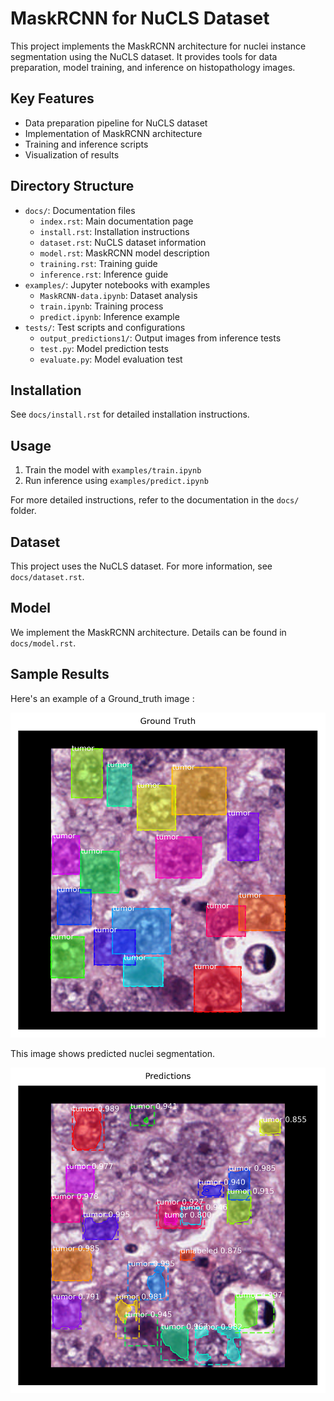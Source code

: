 # MaskRCNN for NuCLS Dataset

This project implements the MaskRCNN architecture for nuclei instance segmentation using the NuCLS dataset. It provides tools for data preparation, model training, and inference on histopathology images.

## Key Features

* Data preparation pipeline for NuCLS dataset
* Implementation of MaskRCNN architecture
* Training and inference scripts
* Visualization of results

## Directory Structure

- `docs/`: Documentation files
  - `index.rst`: Main documentation page
  - `install.rst`: Installation instructions
  - `dataset.rst`: NuCLS dataset information
  - `model.rst`: MaskRCNN model description
  - `training.rst`: Training guide
  - `inference.rst`: Inference guide
- `examples/`: Jupyter notebooks with examples
  - `MaskRCNN-data.ipynb`: Dataset analysis
  - `train.ipynb`: Training process
  - `predict.ipynb`: Inference example
- `tests/`: Test scripts and configurations
  - `output_predictions1/`: Output images from inference tests
  - `test.py`: Model prediction tests
  - `evaluate.py`: Model evaluation test

## Installation

See `docs/install.rst` for detailed installation instructions.

## Usage

1. Train the model with `examples/train.ipynb`
2. Run inference using `examples/predict.ipynb`

For more detailed instructions, refer to the documentation in the `docs/` folder.

## Dataset

This project uses the NuCLS dataset. For more information, see `docs/dataset.rst`.

## Model

We implement the MaskRCNN architecture. Details can be found in `docs/model.rst`.

## Sample Results

Here's an example of a Ground_truth image :

![Sample GroundTruth](test/output_predictions1/ground_truth_19_new.png)

This image shows predicted nuclei segmentation.

![MaskRCNN Performance](test/output_predictions1/predictions_19_new.png)

